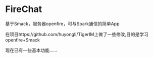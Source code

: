 # FireChat
基于Smack，服务器openfire，可与Spark通信的简单App

在项目https://github.com/huyongli/TigerIM上做了一些修改,目的是学习openfire+Smack

现在已有一些基本功能……
